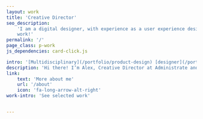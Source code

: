 ```yaml
---
layout: work
title: 'Creative Director'
seo_description:
    'I am a digital designer, with experience as a user experience designer, front-end web developer, and brand design. Check out my
    work!'
permalink: '/'
page_class: p-work
js_dependencies: card-click.js

intro: '[Multidisciplinary](/portfolio/product-design) [designer](/portfolio/marketing) driven by thoughtful design.'
description: 'Hi there! I’m Alex, Creative Director at Administrate and a Philadelphian now living in Edinburgh, Scotland.'
link:
    text: 'More about me'
    url: '/about'
    icon: 'fa-long-arrow-alt-right'
work-intro: 'See selected work'


---
```

